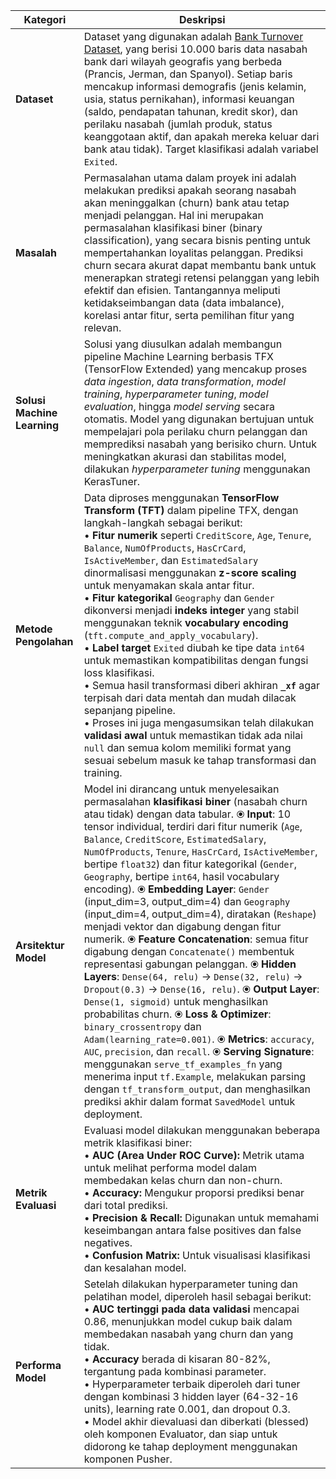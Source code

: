 | Kategori                    | Deskripsi                                                                                                                                                                                                                                                                                                                                                                                                                                                                                                                                                                                                                   |
| --------------------------- | --------------------------------------------------------------------------------------------------------------------------------------------------------------------------------------------------------------------------------------------------------------------------------------------------------------------------------------------------------------------------------------------------------------------------------------------------------------------------------------------------------------------------------------------------------------------------------------------------------------------------- |
| **Dataset**                 | Dataset yang digunakan adalah [Bank Turnover Dataset](https://www.kaggle.com/datasets/barelydedicated/bank-customer-churn-modeling), yang berisi 10.000 baris data nasabah bank dari wilayah geografis yang berbeda (Prancis, Jerman, dan Spanyol). Setiap baris mencakup informasi demografis (jenis kelamin, usia, status pernikahan), informasi keuangan (saldo, pendapatan tahunan, kredit skor), dan perilaku nasabah (jumlah produk, status keanggotaan aktif, dan apakah mereka keluar dari bank atau tidak). Target klasifikasi adalah variabel `Exited`.                                                           |
| **Masalah**                 | Permasalahan utama dalam proyek ini adalah melakukan prediksi apakah seorang nasabah akan meninggalkan (churn) bank atau tetap menjadi pelanggan. Hal ini merupakan permasalahan klasifikasi biner (binary classification), yang secara bisnis penting untuk mempertahankan loyalitas pelanggan. Prediksi churn secara akurat dapat membantu bank untuk menerapkan strategi retensi pelanggan yang lebih efektif dan efisien. Tantangannya meliputi ketidakseimbangan data (data imbalance), korelasi antar fitur, serta pemilihan fitur yang relevan.                                                                      |
| **Solusi Machine Learning** | Solusi yang diusulkan adalah membangun pipeline Machine Learning berbasis TFX (TensorFlow Extended) yang mencakup proses _data ingestion_, _data transformation_, _model training_, _hyperparameter tuning_, _model evaluation_, hingga _model serving_ secara otomatis. Model yang digunakan bertujuan untuk mempelajari pola perilaku churn pelanggan dan memprediksi nasabah yang berisiko churn. Untuk meningkatkan akurasi dan stabilitas model, dilakukan _hyperparameter tuning_ menggunakan KerasTuner.                                                                                                             |
| **Metode Pengolahan**       | Data diproses menggunakan **TensorFlow Transform (TFT)** dalam pipeline TFX, dengan langkah-langkah sebagai berikut:<br>• **Fitur numerik** seperti `CreditScore`, `Age`, `Tenure`, `Balance`, `NumOfProducts`, `HasCrCard`, `IsActiveMember`, dan `EstimatedSalary` dinormalisasi menggunakan **z-score scaling** untuk menyamakan skala antar fitur.<br>• **Fitur kategorikal** `Geography` dan `Gender` dikonversi menjadi **indeks integer** yang stabil menggunakan teknik **vocabulary encoding** (`tft.compute_and_apply_vocabulary`).<br>• **Label target** `Exited` diubah ke tipe data `int64` untuk memastikan kompatibilitas dengan fungsi loss klasifikasi.<br>• Semua hasil transformasi diberi akhiran **`_xf`** agar terpisah dari data mentah dan mudah dilacak sepanjang pipeline.<br>• Proses ini juga mengasumsikan telah dilakukan **validasi awal** untuk memastikan tidak ada nilai `null` dan semua kolom memiliki format yang sesuai sebelum masuk ke tahap transformasi dan training. |
| **Arsitektur Model**        | Model ini dirancang untuk menyelesaikan permasalahan **klasifikasi biner** (nasabah churn atau tidak) dengan data tabular. ⦿ **Input**: 10 tensor individual, terdiri dari fitur numerik (`Age`, `Balance`, `CreditScore`, `EstimatedSalary`, `NumOfProducts`, `Tenure`, `HasCrCard`, `IsActiveMember`, bertipe `float32`) dan fitur kategorikal (`Gender`, `Geography`, bertipe `int64`, hasil vocabulary encoding). ⦿ **Embedding Layer**: `Gender` (input_dim=3, output_dim=4) dan `Geography` (input_dim=4, output_dim=4), diratakan (`Reshape`) menjadi vektor dan digabung dengan fitur numerik. ⦿ **Feature Concatenation**: semua fitur digabung dengan `Concatenate()` membentuk representasi gabungan pelanggan. ⦿ **Hidden Layers**: `Dense(64, relu)` → `Dense(32, relu)` → `Dropout(0.3)` → `Dense(16, relu)`. ⦿ **Output Layer**: `Dense(1, sigmoid)` untuk menghasilkan probabilitas churn. ⦿ **Loss & Optimizer**: `binary_crossentropy` dan `Adam(learning_rate=0.001)`. ⦿ **Metrics**: `accuracy`, `AUC`, `precision`, dan `recall`. ⦿ **Serving Signature**: menggunakan `serve_tf_examples_fn` yang menerima input `tf.Example`, melakukan parsing dengan `tf_transform_output`, dan menghasilkan prediksi akhir dalam format `SavedModel` untuk deployment.|
| **Metrik Evaluasi**         | Evaluasi model dilakukan menggunakan beberapa metrik klasifikasi biner:<br>• **AUC (Area Under ROC Curve):** Metrik utama untuk melihat performa model dalam membedakan kelas churn dan non-churn. <br>• **Accuracy:** Mengukur proporsi prediksi benar dari total prediksi. <br>• **Precision & Recall:** Digunakan untuk memahami keseimbangan antara false positives dan false negatives. <br>• **Confusion Matrix:** Untuk visualisasi klasifikasi dan kesalahan model.                                                                                                                                                 |
| **Performa Model**          | Setelah dilakukan hyperparameter tuning dan pelatihan model, diperoleh hasil sebagai berikut: <br>• **AUC tertinggi pada data validasi** mencapai 0.86, menunjukkan model cukup baik dalam membedakan nasabah yang churn dan yang tidak. <br>• **Accuracy** berada di kisaran 80-82%, tergantung pada kombinasi parameter. <br>• Hyperparameter terbaik diperoleh dari tuner dengan kombinasi 3 hidden layer (64-32-16 units), learning rate 0.001, dan dropout 0.3. <br>• Model akhir dievaluasi dan diberkati (blessed) oleh komponen Evaluator, dan siap untuk didorong ke tahap deployment menggunakan komponen Pusher. |
